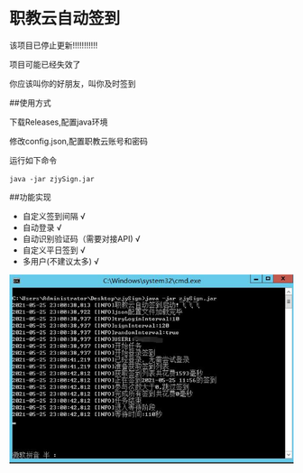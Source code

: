 # 职教云自动签到

该项目已停止更新!!!!!!!!!!!

项目可能已经失效了

你应该叫你的好朋友，叫你及时签到

##使用方式

下载Releases,配置java环境

修改config.json,配置职教云账号和密码

运行如下命令

`java -jar zjySign.jar`

##功能实现

* 自定义签到间隔 √
* 自动登录 √
* 自动识别验证码（需要对接API) √
* 自定义平日签到 √
* 多用户(不建议太多) √

![img](img/img.jpg)